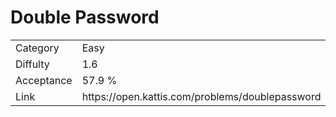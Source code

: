 # Double Password

<table>
    <tr>
        <td>Category</td>
        <td>Easy</td>
    </tr>
    <tr>
        <td>Diffulty</td>
        <td>1.6</td>
    </tr>
    <tr>
        <td>Acceptance</td>
        <td>57.9 %</td>
    </tr>
    <tr>
        <td>Link</td>
        <td>https://open.kattis.com/problems/doublepassword</td>
    </tr>
</table>